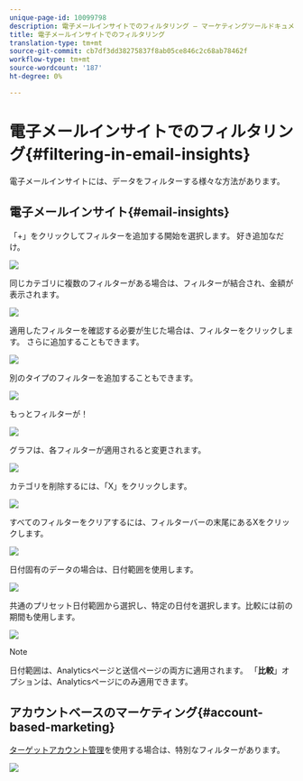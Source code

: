 ```yaml
---
unique-page-id: 10099798
description: 電子メールインサイトでのフィルタリング — マーケティングツールドキュメント — 製品ドキュメント
title: 電子メールインサイトでのフィルタリング
translation-type: tm+mt
source-git-commit: cb7df3dd38275837f8ab05ce846c2c68ab78462f
workflow-type: tm+mt
source-wordcount: '187'
ht-degree: 0%

---
```



# 電子メールインサイトでのフィルタリング{#filtering-in-email-insights}

電子メールインサイトには、データをフィルターする様々な方法があります。

## 電子メールインサイト{#email-insights}

「+」をクリックしてフィルターを追加する開始を選択します。 好き追加なだけ。

![](assets/one-2.png)

同じカテゴリに複数のフィルターがある場合は、フィルターが結合され、金額が表示されます。

![](assets/state.png)

適用したフィルターを確認する必要が生じた場合は、フィルターをクリックします。 さらに追加することもできます。

![](assets/states.png)

別のタイプのフィルターを追加することもできます。

![](assets/os.png)

もっとフィルターが！

![](assets/more-filters.png)

グラフは、各フィルターが適用されると変更されます。

![](assets/filtered-chart.png)

カテゴリを削除するには、「X」をクリックします。

![](assets/filter1.png)

すべてのフィルターをクリアするには、フィルターバーの末尾にあるXをクリックします。

![](assets/filter2.png)

日付固有のデータの場合は、日付範囲を使用します。

![](assets/date-click.png)

共通のプリセット日付範囲から選択し、特定の日付を選択します。比較には前の期間も使用します。

![](assets/date-range.png)

>[!NOTE]
>
>日付範囲は、Analyticsページと送信ページの両方に適用されます。 「**比較**」オプションは、Analyticsページにのみ適用できます。

## アカウントベースのマーケティング{#account-based-marketing}

[ターゲットアカウント管理](https://docs.marketo.com/display/DOCS/Account+Based+Marketing+Overview)を使用する場合は、特別なフィルターがあります。

![](assets/abm.png)
